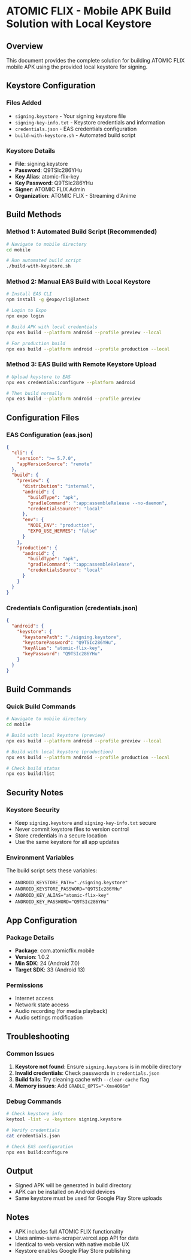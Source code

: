 # ATOMIC FLIX - Mobile APK Build Solution with Local Keystore

## Overview
This document provides the complete solution for building ATOMIC FLIX mobile APK using the provided local keystore for signing.

## Keystore Configuration

### Files Added
- `signing.keystore` - Your signing keystore file
- `signing-key-info.txt` - Keystore credentials and information
- `credentials.json` - EAS credentials configuration
- `build-with-keystore.sh` - Automated build script

### Keystore Details
- **File**: signing.keystore
- **Password**: Q9TSIc286YHu
- **Key Alias**: atomic-flix-key
- **Key Password**: Q9TSIc286YHu
- **Signer**: ATOMIC FLIX Admin
- **Organization**: ATOMIC FLIX - Streaming d'Anime

## Build Methods

### Method 1: Automated Build Script (Recommended)
```bash
# Navigate to mobile directory
cd mobile

# Run automated build script
./build-with-keystore.sh
```

### Method 2: Manual EAS Build with Local Keystore
```bash
# Install EAS CLI
npm install -g @expo/cli@latest

# Login to Expo
npx expo login

# Build APK with local credentials
npx eas build --platform android --profile preview --local

# For production build
npx eas build --platform android --profile production --local
```

### Method 3: EAS Build with Remote Keystore Upload
```bash
# Upload keystore to EAS
npx eas credentials:configure --platform android

# Then build normally
npx eas build --platform android --profile preview
```

## Configuration Files

### EAS Configuration (eas.json)
```json
{
  "cli": {
    "version": ">= 5.7.0",
    "appVersionSource": "remote"
  },
  "build": {
    "preview": {
      "distribution": "internal",
      "android": {
        "buildType": "apk",
        "gradleCommand": ":app:assembleRelease --no-daemon",
        "credentialsSource": "local"
      },
      "env": {
        "NODE_ENV": "production",
        "EXPO_USE_HERMES": "false"
      }
    },
    "production": {
      "android": {
        "buildType": "apk",
        "gradleCommand": ":app:assembleRelease",
        "credentialsSource": "local"
      }
    }
  }
}
```

### Credentials Configuration (credentials.json)
```json
{
  "android": {
    "keystore": {
      "keystorePath": "./signing.keystore",
      "keystorePassword": "Q9TSIc286YHu",
      "keyAlias": "atomic-flix-key",
      "keyPassword": "Q9TSIc286YHu"
    }
  }
}
```

## Build Commands

### Quick Build Commands
```bash
# Navigate to mobile directory
cd mobile

# Build with local keystore (preview)
npx eas build --platform android --profile preview --local

# Build with local keystore (production)
npx eas build --platform android --profile production --local

# Check build status
npx eas build:list
```

## Security Notes

### Keystore Security
- Keep `signing.keystore` and `signing-key-info.txt` secure
- Never commit keystore files to version control
- Store credentials in a secure location
- Use the same keystore for all app updates

### Environment Variables
The build script sets these variables:
- `ANDROID_KEYSTORE_PATH="./signing.keystore"`
- `ANDROID_KEYSTORE_PASSWORD="Q9TSIc286YHu"`
- `ANDROID_KEY_ALIAS="atomic-flix-key"`
- `ANDROID_KEY_PASSWORD="Q9TSIc286YHu"`

## App Configuration

### Package Details
- **Package**: com.atomicflix.mobile
- **Version**: 1.0.2
- **Min SDK**: 24 (Android 7.0)
- **Target SDK**: 33 (Android 13)

### Permissions
- Internet access
- Network state access
- Audio recording (for media playback)
- Audio settings modification

## Troubleshooting

### Common Issues
1. **Keystore not found**: Ensure `signing.keystore` is in mobile directory
2. **Invalid credentials**: Check passwords in `credentials.json`
3. **Build fails**: Try cleaning cache with `--clear-cache` flag
4. **Memory issues**: Add `GRADLE_OPTS="-Xmx4096m"`

### Debug Commands
```bash
# Check keystore info
keytool -list -v -keystore signing.keystore

# Verify credentials
cat credentials.json

# Check EAS configuration
npx eas build:configure
```

## Output
- Signed APK will be generated in build directory
- APK can be installed on Android devices
- Same keystore must be used for Google Play Store uploads

## Notes
- APK includes full ATOMIC FLIX functionality
- Uses anime-sama-scraper.vercel.app API for data
- Identical to web version with native mobile UX
- Keystore enables Google Play Store publishing